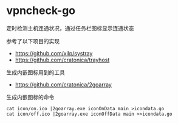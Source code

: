# vpncheck-go

定时检测主机连通状况，通过任务栏图标显示连通状态

参考了以下项目的实现
- https://github.com/xilp/systray
- https://github.com/cratonica/trayhost

生成内嵌图标用到的工具
- https://github.com/cratonica/2goarray

生成内嵌图标的命令
```
cat icon/on.ico |2goarray.exe iconOnData main >icondata.go
cat icon/off.ico |2goarray.exe iconOffData main >>icondata.go
```